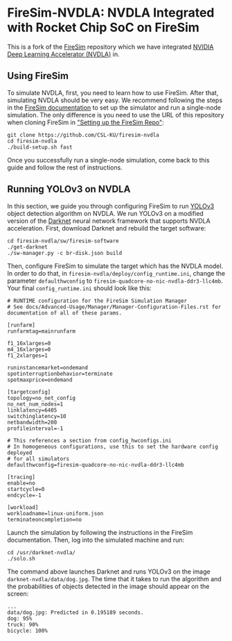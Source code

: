 # FireSim-NVDLA: NVDLA Integrated with Rocket Chip SoC on FireSim

This is a fork of the [FireSim](https://github.com/firesim/firesim) repository which we have integrated [NVIDIA Deep Learning Accelerator (NVDLA)](http://nvdla.org) in.

## Using FireSim

To simulate NVDLA, first, you need to learn how to use FireSim. After that, simulating NVDLA should be very easy. We recommend following the steps in the [FireSim documentation](http://docs.fires.im/en/1.4.0) to set up the simulator and run a single-node simulation. The only difference is you need to use the URL of this repository when cloning FireSim in ["Setting up the FireSim Repo"](http://docs.fires.im/en/1.4.0/Initial-Setup/Setting-up-your-Manager-Instance.html#setting-up-the-firesim-repo):

```
git clone https://github.com/CSL-KU/firesim-nvdla
cd firesim-nvdla
./build-setup.sh fast
```

Once you successfully run a single-node simulation, come back to this guide and follow the rest of instructions.

## Running YOLOv3 on NVDLA
In this section, we guide you through configuring FireSim to run [YOLOv3](https://pjreddie.com/darknet/yolo) object detection algorithm on NVDLA. We run YOLOv3 on a modified version of the [Darknet](https://github.com/CSL-KU/darknet-nvdla) neural network framework that supports NVDLA acceleration. First, download Darknet and rebuild the target software:

```
cd firesim-nvdla/sw/firesim-software
./get-darknet
./sw-manager.py -c br-disk.json build
```

Then, configure FireSim to simulate the target which has the NVDLA model. In order to do that, in `firesim-nvdla/deploy/config_runtime.ini`, change the parameter `defaulthwconfig` to `firesim-quadcore-no-nic-nvdla-ddr3-llc4mb`. Your final `config_runtime.ini` should look like this:

```
# RUNTIME configuration for the FireSim Simulation Manager
# See docs/Advanced-Usage/Manager/Manager-Configuration-Files.rst for documentation of all of these params.

[runfarm]
runfarmtag=mainrunfarm

f1_16xlarges=0
m4_16xlarges=0
f1_2xlarges=1

runinstancemarket=ondemand
spotinterruptionbehavior=terminate
spotmaxprice=ondemand

[targetconfig]
topology=no_net_config
no_net_num_nodes=1
linklatency=6405
switchinglatency=10
netbandwidth=200
profileinterval=-1

# This references a section from config_hwconfigs.ini
# In homogeneous configurations, use this to set the hardware config deployed
# for all simulators
defaulthwconfig=firesim-quadcore-no-nic-nvdla-ddr3-llc4mb

[tracing]
enable=no
startcycle=0
endcycle=-1

[workload]
workloadname=linux-uniform.json
terminateoncompletion=no
```

Launch the simulation by following the instructions in the FireSim documentation. Then, log into the simulated machine and run:

```
cd /usr/darknet-nvdla/
./solo.sh
```

The command above launches Darknet and runs YOLOv3 on the image `darknet-nvdla/data/dog.jpg`. The time that it takes to run the algorithm and the probabilities of objects detected in the image should appear on the screen:

```
...
data/dog.jpg: Predicted in 0.195189 seconds.
dog: 95%
truck: 90%
bicycle: 100%
```
